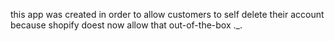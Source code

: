 this app was created in order to allow customers to self delete their account because shopify doest now allow that out-of-the-box ._.
